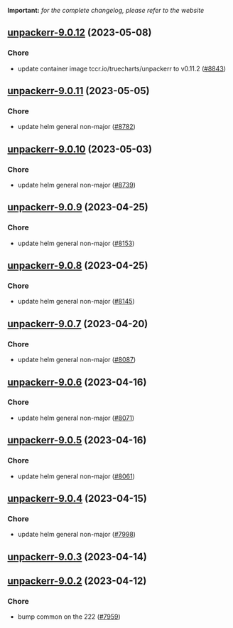 **Important:**
*for the complete changelog, please refer to the website*




## [unpackerr-9.0.12](https://github.com/truecharts/charts/compare/unpackerr-9.0.11...unpackerr-9.0.12) (2023-05-08)

### Chore

- update container image tccr.io/truecharts/unpackerr to v0.11.2 ([#8843](https://github.com/truecharts/charts/issues/8843))
  
  


## [unpackerr-9.0.11](https://github.com/truecharts/charts/compare/unpackerr-9.0.10...unpackerr-9.0.11) (2023-05-05)

### Chore

- update helm general non-major ([#8782](https://github.com/truecharts/charts/issues/8782))
  
  


## [unpackerr-9.0.10](https://github.com/truecharts/charts/compare/unpackerr-9.0.9...unpackerr-9.0.10) (2023-05-03)

### Chore

- update helm general non-major ([#8739](https://github.com/truecharts/charts/issues/8739))
  
  


## [unpackerr-9.0.9](https://github.com/truecharts/charts/compare/unpackerr-9.0.8...unpackerr-9.0.9) (2023-04-25)

### Chore

- update helm general non-major ([#8153](https://github.com/truecharts/charts/issues/8153))
  
  


## [unpackerr-9.0.8](https://github.com/truecharts/charts/compare/unpackerr-9.0.7...unpackerr-9.0.8) (2023-04-25)

### Chore

- update helm general non-major ([#8145](https://github.com/truecharts/charts/issues/8145))
  
  


## [unpackerr-9.0.7](https://github.com/truecharts/charts/compare/unpackerr-9.0.6...unpackerr-9.0.7) (2023-04-20)

### Chore

- update helm general non-major ([#8087](https://github.com/truecharts/charts/issues/8087))
  
  


## [unpackerr-9.0.6](https://github.com/truecharts/charts/compare/unpackerr-9.0.5...unpackerr-9.0.6) (2023-04-16)

### Chore

- update helm general non-major ([#8071](https://github.com/truecharts/charts/issues/8071))
  
  


## [unpackerr-9.0.5](https://github.com/truecharts/charts/compare/unpackerr-9.0.4...unpackerr-9.0.5) (2023-04-16)

### Chore

- update helm general non-major ([#8061](https://github.com/truecharts/charts/issues/8061))
  
  


## [unpackerr-9.0.4](https://github.com/truecharts/charts/compare/unpackerr-9.0.3...unpackerr-9.0.4) (2023-04-15)

### Chore

- update helm general non-major ([#7998](https://github.com/truecharts/charts/issues/7998))
  
  


## [unpackerr-9.0.3](https://github.com/truecharts/charts/compare/unpackerr-9.0.2...unpackerr-9.0.3) (2023-04-14)




## [unpackerr-9.0.2](https://github.com/truecharts/charts/compare/unpackerr-9.0.1...unpackerr-9.0.2) (2023-04-12)

### Chore

- bump common on the 222 ([#7959](https://github.com/truecharts/charts/issues/7959))
  
  
